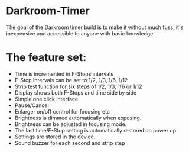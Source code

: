 # Darkroom-Timer
The goal of the Darkroom timer build is to make it without much fuss, it's inexpensive and accessible to anyone with basic knowledge.
# The feature set:
- Time is incremented in F-Stops intervals
- F-Stop Intervals can be set to 1/2, 1/3, 1/6, 1/12
- Strip test function for six steps of 1/2, 1/3, 1/6 or 1/12
- Display shows both F-Stops and time side by side
- Simple one click interface
- Pause/Cancel
- Enlarger on/off control for focusing etc
- Brightness is dimmed automatically when exposing.
- Brightness can be adjusted in focusing mode.
- The last time/F-Stop setting is automatically restored on power up.
- Settings are stored in the device.
- Sound buzzer for each second and strip step
